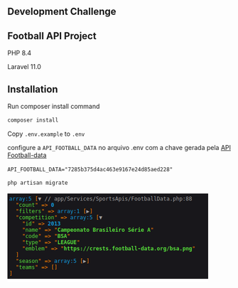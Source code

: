 ## Development Challenge

## Football API Project

PHP 8.4

Laravel 11.0

## Installation

Run composer install command

  ```php
  composer install
  ```

Copy   ``` .env.example ``` to ```.env```

configure a ``` API_FOOTBALL_DATA ``` no arquivo .env com a chave gerada pela [API Football-data](https://www.football-data.org/documentation/quickstart)

``` API_FOOTBALL_DATA="7285b375d4ac463e9167e24d85aed228" ```

  ```php
  php artisan migrate
  ```

  ![alt text](image.png)